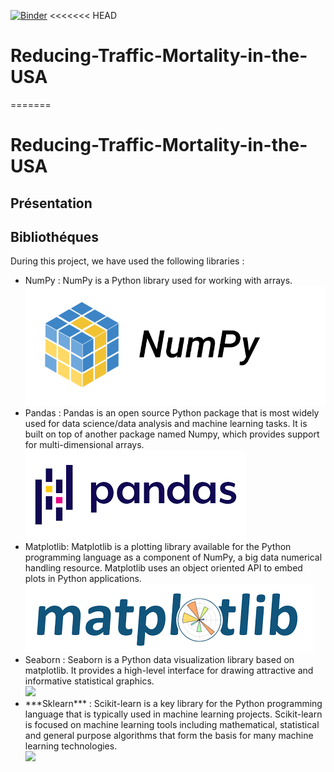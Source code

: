 [![Binder](https://mybinder.org/badge_logo.svg)](https://mybinder.org/v2/gh/ghassenhlaoui/Reducing-Traffic-Mortality-in-the-USA/HEAD)
<<<<<<< HEAD
# Reducing-Traffic-Mortality-in-the-USA
=======
# Reducing-Traffic-Mortality-in-the-USA

## Présentation

## Bibliothéques
During this project, we have used the following libraries  :
<ul>
<li>NumPy : NumPy is a Python library used for working with arrays.</li>
<img src="images/numpy.png">

<li>Pandas : Pandas is an open source Python package that is most widely used for data science/data analysis and machine learning tasks. It is built on top of another package named Numpy, which provides support for multi-dimensional arrays.</li>
<img src="images/pandas.png">

<li>Matplotlib: Matplotlib is a plotting library available for the Python programming language as a component of NumPy, a big data numerical handling resource. Matplotlib uses an object oriented API to embed plots in Python applications.</li>
<img src="images/matplotlib.png">
<li>Seaborn : Seaborn is a Python data visualization library based on matplotlib. It provides a high-level interface for drawing attractive and informative statistical graphics.</li>
<img src="seaborn.png">
<li>***Sklearn*** : Scikit-learn is a key library for the Python programming language that is typically used in machine learning projects. Scikit-learn is focused on machine learning tools including mathematical, statistical and general purpose algorithms that form the basis for many machine learning technologies.</li>
<img src="sklearn.jpg">
</ul>
